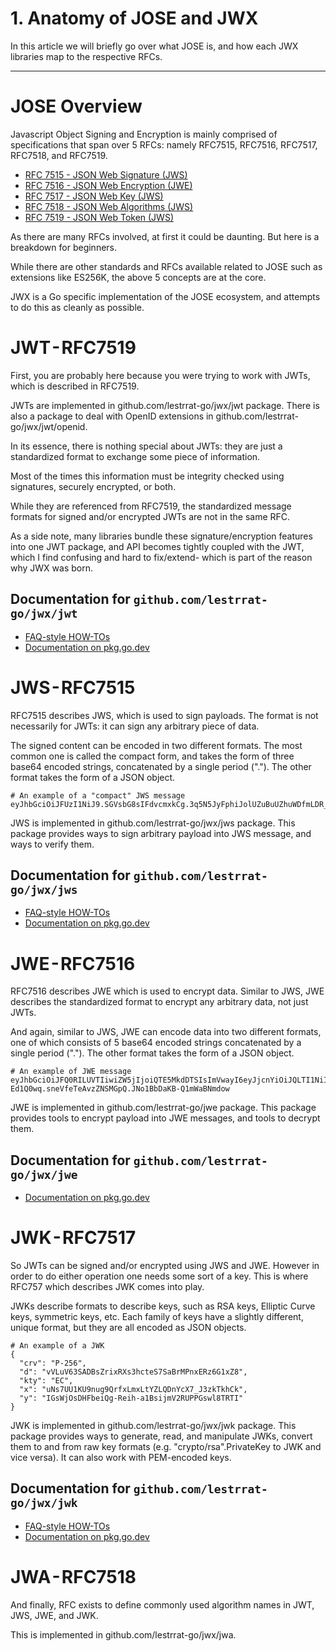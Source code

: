 # 1. Anatomy of JOSE and JWX

In this article we will briefly go over what JOSE is, and how each JWX libraries map to the respective RFCs.

---

# JOSE Overview

Javascript Object Signing and Encryption is mainly comprised of specifications that span over 5 RFCs: namely RFC7515, RFC7516, RFC7517, RFC7518, and RFC7519.

* [RFC 7515 - JSON Web Signature (JWS)](https://tools.ietf.org/html/rfc7515)
* [RFC 7516 - JSON Web Encryption (JWE)](https://tools.ietf.org/html/rfc7516)
* [RFC 7517 - JSON Web Key (JWS)](https://tools.ietf.org/html/rfc7517)
* [RFC 7518 - JSON Web Algorithms (JWS)](https://tools.ietf.org/html/rfc7518)
* [RFC 7519 - JSON Web Token (JWS)](https://tools.ietf.org/html/rfc7519)

As there are many RFCs involved, at first it could be daunting. But here is a breakdown for beginners.

While there are other standards and RFCs available related to JOSE such as extensions like ES256K, the above 5 concepts are at the core.

JWX is a Go specific implementation of the JOSE ecosystem, and attempts to do this as cleanly as possible.

# JWT - RFC7519

First, you are probably here because you were trying to work with JWTs, which is described in RFC7519. 

JWTs are implemented in github.com/lestrrat-go/jwx/jwt package. There is also a package to deal with OpenID extensions in github.com/lestrrat-go/jwx/jwt/openid. 

In its essence, there is nothing special about JWTs: they are just a standardized format to exchange some piece of information.

Most of the times this information must be integrity checked using signatures, securely encrypted, or both.

While they are referenced from RFC7519, the standardized message formats for signed and/or encrypted JWTs are not in the same RFC.

As a side note, many libraries bundle these signature/encryption features into one JWT package, and API becomes tightly coupled with the JWT, which I find confusing and hard to fix/extend- which is part of the reason why JWX was born.

## Documentation for `github.com/lestrrat-go/jwx/jwt`

* [FAQ-style HOW-TOs](./01-jwt.md)
* [Documentation on pkg.go.dev](https://pkg.go.dev/github.com/lestrrat-go/jwx/jwt)

# JWS - RFC7515

RFC7515 describes JWS, which is used to sign payloads. The format is not necessarily for JWTs: it can sign any arbitrary piece of data.

The signed content can be encoded in two different formats. The most common one is called the compact form, and takes the form of three base64 encoded strings, concatenated by a single period ("."). The other format takes the form of a JSON object.

```
# An example of a "compact" JWS message
eyJhbGciOiJFUzI1NiJ9.SGVsbG8sIFdvcmxkCg.3q5N5JyFphiJolUZuBuUZhuWDfmLDR__rZe3lnuaxWe3bfrfvJS9HmUUhie56NqkyN7vjOl8hm6tzJKTc2oNsg
```

JWS is implemented in github.com/lestrrat-go/jwx/jws package. This package provides ways to sign arbitrary payload into JWS message, and ways to verify them.

## Documentation for `github.com/lestrrat-go/jwx/jws`

* [FAQ-style HOW-TOs](./02-jws.md)
* [Documentation on pkg.go.dev](https://pkg.go.dev/github.com/lestrrat-go/jwx/jws)

# JWE - RFC7516

RFC7516 describes JWE which is used to encrypt data. Similar to JWS, JWE describes the standardized format to encrypt any arbitrary data, not just JWTs.

And again, similar to JWS, JWE can encode data into two different formats, one of which consists of 5 base64 encoded strings concatenated by a single period ("."). The other format takes the form of a JSON object.

```
# An example of JWE message
eyJhbGciOiJFQ0RILUVTIiwiZW5jIjoiQTE5MkdDTSIsImVwayI6eyJjcnYiOiJQLTI1NiIsImt0eSI6IkVDIiwieCI6IndMckhLNnBTLXZzdmhQZUNfNTN0ZWpxYzZIZUFsMllRWDRmY1hPNGV1bmciLCJ5IjoiV2V3bFdKazJ4QWJYSXE3WFJ6aVlZa2lxMjJfOF9TQ0VsbTA1Vm1iUGhFWSJ9fQ..7UTcbVpz-Ed1Q0wq.sneVfeTeAvzZNSMGpQ.JNo1BbDaKB-Q1mWaBNmdow
```

JWE is implemented in github.com/lestrrat-go/jwe package. This package provides tools to encrypt payload into JWE messages, and tools to decrypt them.

## Documentation for `github.com/lestrrat-go/jwx/jwe`

* [Documentation on pkg.go.dev](https://pkg.go.dev/github.com/lestrrat-go/jwx/jwe)

# JWK - RFC7517

So JWTs can be signed and/or encrypted using JWS and JWE. However in order to do either operation one needs some sort of a key. This is where RFC757 which describes JWK comes into play.

JWKs describe formats to describe keys, such as RSA keys, Elliptic Curve keys, symmetric keys, etc. Each family of keys have a slightly different, unique format, but they are all encoded as JSON objects. 

```
# An example of a JWK
{
  "crv": "P-256",
  "d": "vVLuV63SADBsZrixRXs3hcteS7SaBrMPnxERz6G1xZ8",
  "kty": "EC",
  "x": "uNs7UU1KU9nug9QrfxLmxLtYZLQDnYcX7_J3zkTkhCk",
  "y": "IGsWjOsDHFbeiQg-Reih-a1BsijmV2RUPPGswl8TRTI"
}
```

JWK is implemented in github.com/lestrrat-go/jwx/jwk package. This package provides ways to generate, read, and manipulate JWKs, convert them to and from raw key formats (e.g. "crypto/rsa".PrivateKey to JWK and vice versa). It can also work with PEM-encoded keys.

## Documentation for `github.com/lestrrat-go/jwx/jwk`

* [FAQ-style HOW-TOs](./04-jwk.md)
* [Documentation on pkg.go.dev](https://pkg.go.dev/github.com/lestrrat-go/jwx/jwk)

# JWA - RFC7518

And finally, RFC exists to define commonly used algorithm names in JWT, JWS, JWE, and JWK. 

This is implemented in github.com/lestrrat-go/jwx/jwa.
